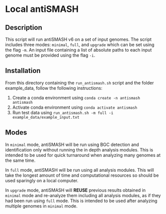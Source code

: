 # Local antiSMASH
## Description
This script will run antiSMASH v6 on a set of input genomes. The script includes three modes: `minimal`, `full`, and `upgrade` which can be set using the flag `-m`. An input file containing a list of absolute paths to each input genome must be provided using the flag `-i`.

## Installation
From this directory containing the `run_antismash.sh` script and the folder example_data, follow the following instructions:
1. Create a conda environment using `conda create -n antismash antismash`
2. Activate conda environment using `conda activate antismash`
3. Run test data using `run_antismash.sh -m full -i example_data/example_input.txt`

## Modes
In `minimal` mode, antiSMASH will be run using BGC detection and identification only without running the in depth analysis modules. This is intended to be used for quick turnaround when analyzing many genomes at the same time.

In `full` mode, antiSMASH will be run using all analysis modules. This will take the longest amount of time and computational resources so should be used sparingly on a local computer.

In `upgrade` mode, antiSMASH will **REUSE** previous results obtained in `minimal` mode and re-analyze them including all analysis modules, as if they had been run using `full` mode. This is intended to be used after analyzing multiple genomes in `minimal` mode.
